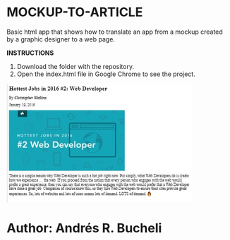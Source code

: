 # MOCKUP-TO-ARTICLE

Basic html app that shows how to translate an app from a mockup created by a graphic designer to a web page.

<strong>INSTRUCTIONS</strong>

1. Download the folder with the repository.
2. Open the index.html file in Google Chrome to see the project. 

![MOCKUP TO ARTICLE](https://raw.githubusercontent.com/ARBUCHELI/MOCKUP-TO-ARTICLE/master/mockup.jpg)

# Author: Andrés R. Bucheli
